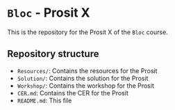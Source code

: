 # ``Bloc`` - Prosit X

This is the repository for the Prosit X of the ``Bloc`` course.

## Repository structure

- `Resources/`: Contains the resources for the Prosit
- `Solution/`: Contains the solution for the Prosit
- `Workshop/`: Contains the workshop for the Prosit
- `CER.md`: Contains the CER for the Prosit
- `README.md`: This file